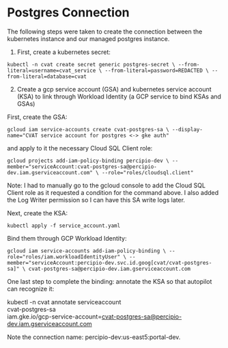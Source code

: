 # Postgres Connection

The following steps were taken to create the connection between the kubernetes instance and our managed postgres instance.

1. First, create a kubernetes secret:

`kubectl -n cvat create secret generic postgres-secret \
  --from-literal=username=cvat_service \
  --from-literal=password=REDACTED \
  --from-literal=database=cvat`

2. Create a gcp service account (GSA) and kubernetes service account (KSA) to link through Workload Identity (a GCP service to bind KSAs and GSAs)

First, create the GSA:

`gcloud iam service-accounts create cvat-postgres-sa \
  --display-name="CVAT service account for postgres <-> gke auth"`

and apply to it the necessary Cloud SQL Client role:

`gcloud projects add-iam-policy-binding percipio-dev \
  --member="serviceAccount:cvat-postgres-sa@percipio-dev.iam.gserviceaccount.com" \
  --role="roles/cloudsql.client"`

Note: I had to manually go to the gcloud console to add the Cloud SQL Client role as it requested a condition for the command above. I also added the Log Writer permission so I can have this SA write logs later.

Next, create the KSA:

`kubectl apply -f service_account.yaml`

Bind them through GCP Workload Identity:

`gcloud iam service-accounts add-iam-policy-binding \
--role="roles/iam.workloadIdentityUser" \
--member="serviceAccount:percipio-dev.svc.id.goog[cvat/cvat-postgres-sa]" \
cvat-postgres-sa@percipio-dev.iam.gserviceaccount.com`

One last step to complete the binding: annotate the KSA so that autopilot can recognize it:

kubectl -n cvat annotate serviceaccount \
cvat-postgres-sa \
iam.gke.io/gcp-service-account=cvat-postgres-sa@percipio-dev.iam.gserviceaccount.com


Note the connection name: percipio-dev:us-east5:portal-dev.
